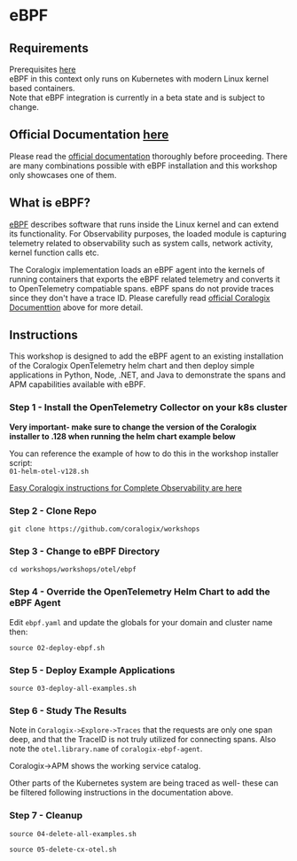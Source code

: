 # eBPF

## Requirements  
Prerequisites [here](https://coralogix.github.io/workshops/prereqs/)  
eBPF in this context only runs on Kubernetes with modern Linux kernel based containers.  
Note that eBPF integration is currently in a beta state and is subject to change.  

## Official Documentation [here](https://coralogix.com/docs/user-guides/apm/getting-started/ebpf-for-apm/)  
Please read the [official documentation](https://coralogix.com/docs/user-guides/apm/getting-started/ebpf-for-apm/) thoroughly before proceeding. There are many combinations possible with eBPF installation and this workshop only showcases one of them.  

## What is eBPF?  

[eBPF](https://ebpf.io/) describes software that runs inside the Linux kernel and can extend its functionality. For Observability purposes, the loaded module is capturing telemetry related to observability such as system calls, network activity, kernel function calls etc.  
  
The Coralogix implementation loads an eBPF agent into the kernels of running containers that exports the eBPF related telemetry and converts it to OpenTelemetry compatiable spans. eBPF spans do not provide traces since they don't have a trace ID. Please carefully read [official Coralogix Documenttion](https://coralogix.github.io/workshops/prereqs/)  above for more detail.


## Instructions  
 
This workshop is designed to add the eBPF agent to an existing installation of the Coralogix OpenTelemetry helm chart and then deploy simple applications in Python, Node, .NET, and Java to demonstrate the spans and APM capabilities available with eBPF.

### Step 1 - Install the OpenTelemetry Collector on your k8s cluster

**Very important- make sure to change the version of the Coralogix installer to .128 when running the helm chart example below**  

You can reference the example of how to do this in the workshop installer script:  
`01-helm-otel-v128.sh`  
   
[Easy Coralogix instructions for Complete Observability are here](https://coralogix.com/docs/otel-collector-for-k8s/)  


### Step 2 - Clone Repo
```
git clone https://github.com/coralogix/workshops
```

### Step 3 - Change to eBPF Directory  
```
cd workshops/workshops/otel/ebpf
```  

### Step 4 - Override the OpenTelemetry Helm Chart to add the eBPF Agent
Edit `ebpf.yaml` and update the globals for your domain and cluster name then:  
```
source 02-deploy-ebpf.sh
```  

### Step 5 - Deploy Example Applications
```
source 03-deploy-all-examples.sh
```

### Step 6 - Study The Results  
Note in `Coralogix->Explore->Traces` that the requests are only one span deep, and that the TraceID is not truly utilized for connecting spans. Also note the `otel.library.name` of `coralogix-ebpf-agent`.  
  
  Coralogix->APM shows the working service catalog.  
    
  Other parts of the Kubernetes system are being traced as well- these can be filtered following instructions in the documentation above.

### Step 7 - Cleanup  
```
source 04-delete-all-examples.sh
```  
```
source 05-delete-cx-otel.sh
```
